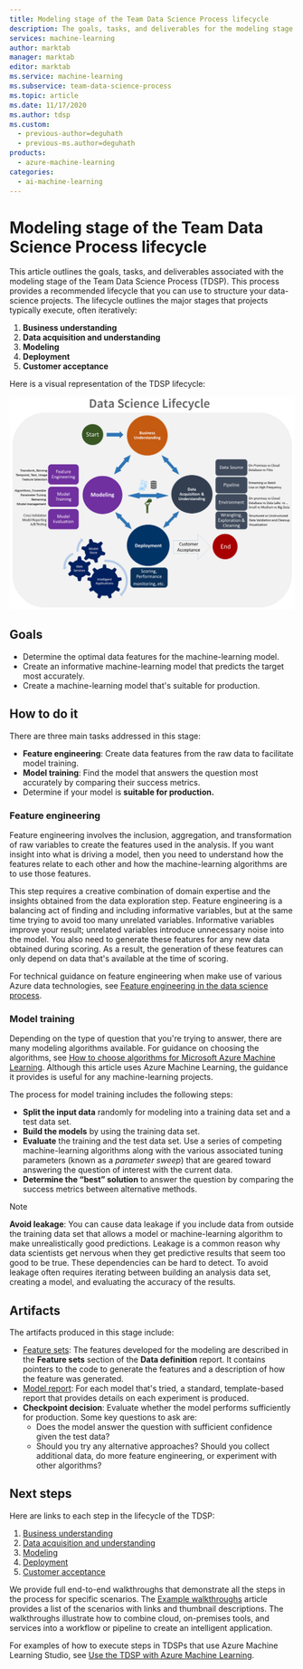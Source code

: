 ```yaml
---
title: Modeling stage of the Team Data Science Process lifecycle
description: The goals, tasks, and deliverables for the modeling stage of your data-science projects
services: machine-learning
author: marktab
manager: marktab
editor: marktab
ms.service: machine-learning
ms.subservice: team-data-science-process
ms.topic: article
ms.date: 11/17/2020
ms.author: tdsp
ms.custom:
  - previous-author=deguhath
  - previous-ms.author=deguhath
products:
  - azure-machine-learning
categories:
  - ai-machine-learning
---
```

# Modeling stage of the Team Data Science Process lifecycle

This article outlines the goals, tasks, and deliverables associated with the modeling stage of the Team Data Science Process (TDSP). This process provides a recommended lifecycle that you can use to structure your data-science projects. The lifecycle outlines the major stages that projects typically execute, often iteratively:

   1. **Business understanding**
   2. **Data acquisition and understanding**
   3. **Modeling**
   4. **Deployment**
   5. **Customer acceptance**

Here is a visual representation of the TDSP lifecycle:

![TDSP lifecycle](./media/lifecycle/tdsp-lifecycle2.png)


## Goals
* Determine the optimal data features for the machine-learning model.
* Create an informative machine-learning model that predicts the target most accurately.
* Create a machine-learning model that's suitable for production.

## How to do it
There are three main tasks addressed in this stage:

  * **Feature engineering**: Create data features from the raw data to facilitate model training.
  * **Model training**: Find the model that answers the question most accurately by comparing their success metrics.
  * Determine if your model is **suitable for production.**

### Feature engineering
Feature engineering involves the inclusion, aggregation, and transformation of raw variables to create the features used in the analysis. If you want insight into what is driving a model, then you need to understand how the features relate to each other and how the machine-learning algorithms are to use those features.

This step requires a creative combination of domain expertise and the insights obtained from the data exploration step. Feature engineering is a balancing act of finding and including informative variables, but at the same time trying to avoid too many unrelated variables. Informative variables improve your result; unrelated variables introduce unnecessary noise into the model. You also need to generate these features for any new data obtained during scoring. As a result, the generation of these features can only depend on data that's available at the time of scoring.

For technical guidance on feature engineering when make use of various Azure data technologies, see [Feature engineering in the data science process](create-features.md).

### Model training
Depending on the type of question that you're trying to answer, there are many modeling algorithms available. For guidance on choosing the algorithms, see [How to choose algorithms for Microsoft Azure Machine Learning](/azure/machine-learning/how-to-select-algorithms). Although this article uses Azure Machine Learning, the guidance it provides is useful for any machine-learning projects.

The process for model training includes the following steps:

   * **Split the input data** randomly for modeling into a training data set and a test data set.
   * **Build the models** by using the training data set.
   * **Evaluate** the training and the test data set. Use a series of competing machine-learning algorithms along with the various associated tuning parameters (known as a *parameter sweep*) that are geared toward answering the question of interest with the current data.
   * **Determine the “best” solution** to answer the question by comparing the success metrics between alternative methods.

> [!NOTE]
> **Avoid leakage**: You can cause data leakage if you include data from outside the training data set that allows a model or machine-learning algorithm to make unrealistically good predictions. Leakage is a common reason why data scientists get nervous when they get predictive results that seem too good to be true. These dependencies can be hard to detect. To avoid leakage often requires iterating between building an analysis data set, creating a model, and evaluating the accuracy of the results.
>
>

## Artifacts
The artifacts produced in this stage include:

   * [Feature sets](https://github.com/Azure/Azure-TDSP-ProjectTemplate/blob/master/Docs/Data_Report/Data%20Defintion.md): The features developed for the modeling are described in the **Feature sets** section of the **Data definition** report. It contains pointers to the code to generate the features and a description of how the feature was generated.
   * [Model report](https://github.com/Azure/Azure-TDSP-ProjectTemplate/blob/master/Docs/Model/Model%201/Model%20Report.md): For each model that's tried, a standard, template-based report that provides details on each experiment is produced.
   * **Checkpoint decision**: Evaluate whether the model performs sufficiently for production. Some key questions to ask are:
     * Does the model answer the question with sufficient confidence given the test data?
     * Should you try any alternative approaches? Should you collect additional data, do more feature engineering, or experiment with other algorithms?

## Next steps

Here are links to each step in the lifecycle of the TDSP:

   1. [Business understanding](lifecycle-business-understanding.md)
   2. [Data acquisition and understanding](lifecycle-data.md)
   3. [Modeling](lifecycle-modeling.md)
   4. [Deployment](lifecycle-deployment.md)
   5. [Customer acceptance](lifecycle-acceptance.md)

We provide full end-to-end walkthroughs that demonstrate all the steps in the process for specific scenarios. The [Example walkthroughs](walkthroughs.md) article provides a list of the scenarios with links and thumbnail descriptions. The walkthroughs illustrate how to combine cloud, on-premises tools, and services into a workflow or pipeline to create an intelligent application.

For examples of how to execute steps in TDSPs that use Azure Machine Learning Studio, see [Use the TDSP with Azure Machine Learning](/azure/machine-learning/team-data-science-process/).
